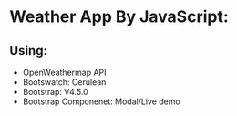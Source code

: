 # Weather App By JavaScript:

## Using:
* OpenWeathermap API
* Bootswatch: Cerulean
* Bootstrap: V4.5.0
* Bootstrap Componenet: Modal/Live demo